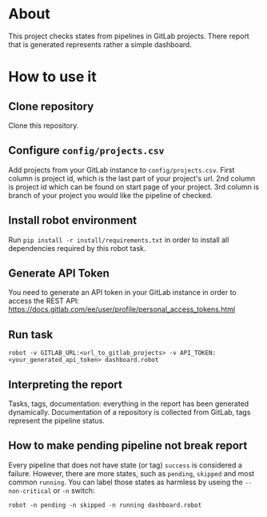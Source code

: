# About
This project checks states from pipelines in GitLab projects. There report that is generated represents rather a simple dashboard.

# How to use it

## Clone repository
Clone this repository. 

## Configure `config/projects.csv`
Add projects from your GitLab instance to `config/projects.csv`. First column is project id, which is the last part of your project's url. 2nd column is project id which can be found on start page of your project. 3rd column is branch of your project you would like the pipeline of checked.

## Install robot environment
Run `pip install -r install/requirements.txt` in order to install all dependencies required by this robot task.

## Generate API Token
You need to generate an API token in your GitLab instance in order to access the REST API: https://docs.gitlab.com/ee/user/profile/personal_access_tokens.html

## Run task
`robot -v GITLAB_URL:<url_to_gitlab_projects> -v API_TOKEN:<your_generated_api_token> dashboard.robot`

## Interpreting the report
Tasks, tags, documentation: everything in the report has been generated dynamically. Documentation of a repository is collected from GitLab, tags represent the pipeline status. 

## How to make pending pipeline not break report
Every pipeline that does not have state (or tag) `success` is considered a failure. However, there are more states, such as `pending`, `skipped` and most common `running`. You can label those states as harmless by useing the `--non-critical` or `-n` switch:
```
robot -n pending -n skipped -n running dashboard.robot
```
